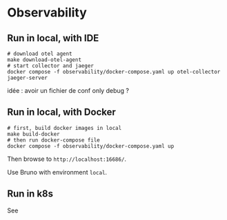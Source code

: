 # Observability

## Run in local, with IDE

```shell
# download otel agent
make download-otel-agent
# start collector and jaeger
docker compose -f observability/docker-compose.yaml up otel-collector jaeger-server
```

idée : avoir un fichier de conf only debug ?

## Run in local, with Docker

```shell
# first, build docker images in local
make build-docker
# then run docker-compose file
docker compose -f observability/docker-compose.yaml up
```

Then browse to `http://localhost:16686/`.

Use Bruno with environment `local`.

## Run in k8s

See 

